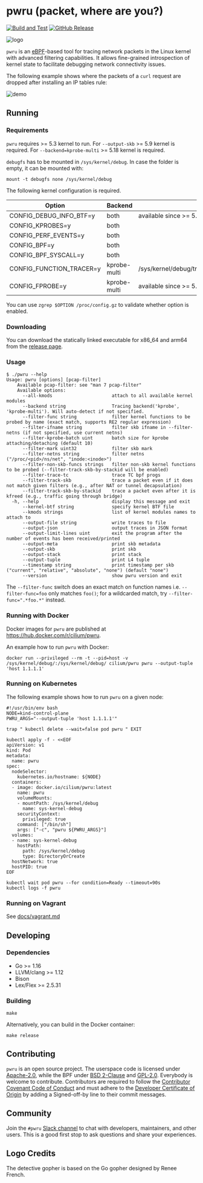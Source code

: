 # pwru (packet, where are you?)

[![Build and Test](https://github.com/cilium/pwru/actions/workflows/test.yml/badge.svg?branch=main)](https://github.com/cilium/pwru/actions/workflows/test.yml)
[![GitHub Release](https://img.shields.io/github/release/cilium/pwru.svg?style=flat)](https://github.com/cilium/pwru/releases/latest)

![logo](logo.png "Detective Gopher is looking for packet traces left by eBPF bee")

`pwru` is an [eBPF](https://ebpf.io)-based tool for tracing network packets in
the Linux kernel with advanced filtering capabilities. It allows fine-grained
introspection of kernel state to facilitate debugging network connectivity issues.

The following example shows where the packets of a `curl` request are dropped
after installing an IP tables rule:

![demo](demo.gif)

## Running

### Requirements

`pwru` requires >= 5.3 kernel to run. For `--output-skb` >= 5.9 kernel is required. For `--backend=kprobe-multi` >= 5.18 kernel is required.

`debugfs` has to be mounted in `/sys/kernel/debug`. In case the folder is empty, it can be mounted with:

```
mount -t debugfs none /sys/kernel/debug
```

The following kernel configuration is required.

|           Option         | Backend      |                   Note                               |
| ------------------------ | -------------|----------------------------------------------------- |
| CONFIG_DEBUG_INFO_BTF=y  | both         | available since >= 5.3                               |
| CONFIG_KPROBES=y         | both         |                                                      |
| CONFIG_PERF_EVENTS=y     | both         |                                                      |
| CONFIG_BPF=y             | both         |                                                      |
| CONFIG_BPF_SYSCALL=y     | both         |                                                      |
| CONFIG_FUNCTION_TRACER=y | kprobe-multi | /sys/kernel/debug/tracing/available_filter_functions |
| CONFIG_FPROBE=y          | kprobe-multi | available since >= 5.18                              |

You can use `zgrep $OPTION /proc/config.gz` to validate whether option is enabled.

### Downloading

You can download the statically linked executable for x86\_64 and arm64 from the
[release page](https://github.com/cilium/pwru/releases).

### Usage

```
$ ./pwru --help
Usage: pwru [options] [pcap-filter]
    Available pcap-filter: see "man 7 pcap-filter"
    Available options:
      --all-kmods                      attach to all available kernel modules
      --backend string                 Tracing backend('kprobe', 'kprobe-multi'). Will auto-detect if not specified.
      --filter-func string             filter kernel functions to be probed by name (exact match, supports RE2 regular expression)
      --filter-ifname string           filter skb ifname in --filter-netns (if not specified, use current netns)
      --filter-kprobe-batch uint       batch size for kprobe attaching/detaching (default 10)
      --filter-mark uint32             filter skb mark
      --filter-netns string            filter netns ("/proc/<pid>/ns/net", "inode:<inode>")
      --filter-non-skb-funcs strings   filter non-skb kernel functions to be probed (--filter-track-skb-by-stackid will be enabled)
      --filter-trace-tc                trace TC bpf progs
      --filter-track-skb               trace a packet even if it does not match given filters (e.g., after NAT or tunnel decapsulation)
      --filter-track-skb-by-stackid    trace a packet even after it is kfreed (e.g., traffic going through bridge)
  -h, --help                           display this message and exit
      --kernel-btf string              specify kernel BTF file
      --kmods strings                  list of kernel modules names to attach to
      --output-file string             write traces to file
      --output-json                    output traces in JSON format
      --output-limit-lines uint        exit the program after the number of events has been received/printed
      --output-meta                    print skb metadata
      --output-skb                     print skb
      --output-stack                   print stack
      --output-tuple                   print L4 tuple
      --timestamp string               print timestamp per skb ("current", "relative", "absolute", "none") (default "none")
      --version                        show pwru version and exit
```

The `--filter-func` switch does an exact match on function names i.e.
`--filter-func=foo` only matches `foo()`; for a wildcarded match, try
`--filter-func=".*foo.*"` instead.

### Running with Docker

Docker images for `pwru` are published at https://hub.docker.com/r/cilium/pwru.

An example how to run `pwru` with Docker:

```
docker run --privileged --rm -t --pid=host -v /sys/kernel/debug/:/sys/kernel/debug/ cilium/pwru pwru --output-tuple 'host 1.1.1.1'
```

### Running on Kubernetes

The following example shows how to run `pwru` on a given node:
```
#!/usr/bin/env bash
NODE=kind-control-plane
PWRU_ARGS="--output-tuple 'host 1.1.1.1'"

trap " kubectl delete --wait=false pod pwru " EXIT

kubectl apply -f - <<EOF
apiVersion: v1
kind: Pod
metadata:
  name: pwru
spec:
  nodeSelector:
    kubernetes.io/hostname: ${NODE}
  containers:
  - image: docker.io/cilium/pwru:latest
    name: pwru
    volumeMounts:
    - mountPath: /sys/kernel/debug
      name: sys-kernel-debug
    securityContext:
      privileged: true
    command: ["/bin/sh"]
    args: ["-c", "pwru ${PWRU_ARGS}"]
  volumes:
  - name: sys-kernel-debug
    hostPath:
      path: /sys/kernel/debug
      type: DirectoryOrCreate
  hostNetwork: true
  hostPID: true
EOF

kubectl wait pod pwru --for condition=Ready --timeout=90s
kubectl logs -f pwru
```

### Running on Vagrant

See [docs/vagrant.md](docs/vagrant.md)

## Developing

### Dependencies

* Go >= 1.16
* LLVM/clang >= 1.12
* Bison
* Lex/Flex >= 2.5.31

### Building

```
make
```

Alternatively, you can build in the Docker container:

```
make release
```

## Contributing

`pwru` is an open source project. The userspace code is licensed under
[Apache-2.0](LICENSE), while the BPF under [BSD 2-Clause](bpf/LICENSE.BSD-2-Clause)
and [GPL-2.0](bpf/LICENSE.GPL-2.0). Everybody is welcome to contribute.
Contributors are required to follow the [Contributor Covenant Code of
Conduct](https://www.contributor-covenant.org/version/1/4/code-of-conduct/) and
must adhere to the [Developer Certificate of
Origin](https://developercertificate.org/) by adding a Signed-off-by line to
their commit messages.

## Community

Join the `#pwru` [Slack channel](https://cilium.herokuapp.com/) to chat with
developers, maintainers, and other users. This is a good first stop to ask
questions and share your experiences.

## Logo Credits

The detective gopher is based on the Go gopher designed by Renee French.


